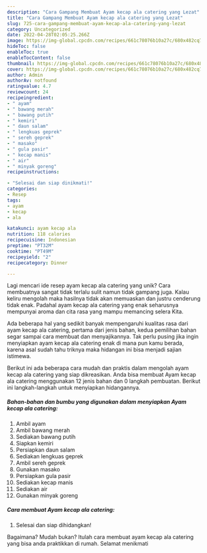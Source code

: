 ```yaml
---
description: "Cara Gampang Membuat Ayam kecap ala catering yang Lezat"
title: "Cara Gampang Membuat Ayam kecap ala catering yang Lezat"
slug: 725-cara-gampang-membuat-ayam-kecap-ala-catering-yang-lezat
category: Uncategorized
date: 2022-04-28T02:05:25.266Z
image: https://img-global.cpcdn.com/recipes/661c78076b10a27c/680x482cq70/ayam-kecap-ala-catering-foto-resep-utama.jpg
hideToc: false
enableToc: true
enableTocContent: false
thumbnail: https://img-global.cpcdn.com/recipes/661c78076b10a27c/680x482cq70/ayam-kecap-ala-catering-foto-resep-utama.jpg
cover: https://img-global.cpcdn.com/recipes/661c78076b10a27c/680x482cq70/ayam-kecap-ala-catering-foto-resep-utama.jpg
author: Admin
authorAv: notfound
ratingvalue: 4.7
reviewcount: 24
recipeingredient:
- " ayam"
- " bawang merah"
- " bawang putih"
- " kemiri"
- " daun salam"
- " lengkuas geprek"
- " sereh geprek"
- " masako"
- " gula pasir"
- " kecap manis"
- " air"
- " minyak goreng"
recipeinstructions:

- "Selesai dan siap dinikmati!"
categories:
- Resep
tags:
- ayam
- kecap
- ala

katakunci: ayam kecap ala 
nutrition: 118 calories
recipecuisine: Indonesian
preptime: "PT32M"
cooktime: "PT49M"
recipeyield: "2"
recipecategory: Dinner

---
```





Lagi mencari ide resep ayam kecap ala catering yang unik? Cara membuatnya sangat tidak terlalu sulit namun tidak gampang juga. Kalau keliru mengolah maka hasilnya tidak akan memuaskan dan justru cenderung tidak enak. Padahal ayam kecap ala catering yang enak seharusnya mempunyai aroma dan cita rasa yang mampu memancing selera Kita.







Ada beberapa hal yang sedikit banyak mempengaruhi kualitas rasa dari ayam kecap ala catering, pertama dari jenis bahan, kedua pemilihan bahan segar sampai cara membuat dan menyajikannya. Tak perlu pusing jika ingin menyiapkan ayam kecap ala catering enak di mana pun kamu berada, karena asal sudah tahu triknya maka hidangan ini bisa menjadi sajian istimewa.






Berikut ini ada beberapa cara mudah dan praktis dalam mengolah ayam kecap ala catering yang siap dikreasikan. Anda bisa membuat Ayam kecap ala catering menggunakan 12 jenis bahan dan 0 langkah pembuatan. Berikut ini langkah-langkah untuk menyiapkan hidangannya.

<!--inarticleads1-->

##### Bahan-bahan dan bumbu yang digunakan dalam menyiapkan Ayam kecap ala catering:

1. Ambil  ayam
1. Ambil  bawang merah
1. Sediakan  bawang putih
1. Siapkan  kemiri
1. Persiapkan  daun salam
1. Sediakan  lengkuas geprek
1. Ambil  sereh geprek
1. Gunakan  masako
1. Persiapkan  gula pasir
1. Sediakan  kecap manis
1. Sediakan  air
1. Gunakan  minyak goreng




<!--inarticleads2-->

##### Cara membuat Ayam kecap ala catering:


1. Selesai dan siap dihidangkan!



Bagaimana? Mudah bukan? Itulah cara membuat ayam kecap ala catering yang bisa anda praktikkan di rumah. Selamat menikmati
